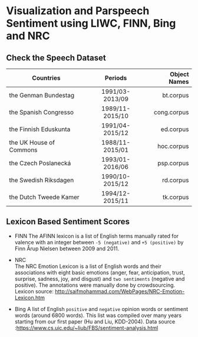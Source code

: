 # Visualization and Parspeech Sentiment using LIWC, FINN, Bing and NRC

## Check the Speech Dataset

| Countries               |     Periods     | Object Names |  
|-------------------------|:---------------:|-------------:|
| the Genman Bundestag    | 1991/03-2013/09 | bt.corpus    |
| the Spanish Congresso   | 1989/11-2015/10 | cong.corpus  |  
| the Finnish Eduskunta   | 1991/04-2015/12 | ed.corpus    |   
| the UK House of Commons | 1988/11-2015/01 | hoc.corpus   | 
| the Czech Poslanecká    | 1993/01-2016/06 | psp.corpus   |   
| the Swedish Riksdagen   | 1990/10-2015/12 | rd.corpus    |   
| the Dutch Tweede Kamer  | 1994/12-2015/11 | tk.corpus    |   


## Lexicon Based Sentiment Scores
- FINN 
The AFINN lexicon is a list of English terms manually rated for valence with an integer between `-5 (negative)` and `+5 (positive)` by Finn Årup Nielsen between 2009 and 2011. 

- NRC    
The NRC Emotion Lexicon is a list of English words and their associations with eight basic emotions (anger, fear, anticipation, trust, surprise, sadness, joy, and disgust) and `two sentiments` (negative and positive). The annotations were manually done by crowdsourcing. Lexicon source: http://saifmohammad.com/WebPages/NRC-Emotion-Lexicon.htm

- Bing
A list of English `positive` and `negative` opinion words or sentiment words (around 6800 words). This list was compiled over many years starting from our first paper (Hu and Liu, KDD-2004).  Data source :https://www.cs.uic.edu/~liub/FBS/sentiment-analysis.html